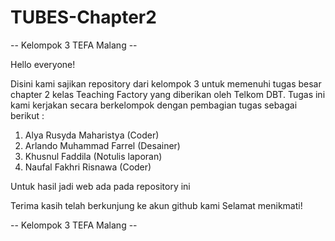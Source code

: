 # TUBES-Chapter2
-- Kelompok 3 TEFA Malang --

Hello everyone!

Disini kami sajikan repository dari kelompok 3 untuk memenuhi tugas besar chapter 2 kelas Teaching Factory yang diberikan oleh Telkom DBT. 
Tugas ini kami kerjakan secara berkelompok dengan pembagian tugas sebagai berikut :

1. Alya Rusyda Maharistya  (Coder)
2. Arlando Muhammad Farrel (Desainer)
3. Khusnul Faddila         (Notulis laporan)
4. Naufal Fakhri Risnawa   (Coder)

Untuk hasil jadi web ada pada repository ini

Terima kasih telah berkunjung ke akun github kami
Selamat menikmati!

-- Kelompok 3 TEFA Malang --
